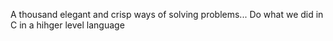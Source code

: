 A thousand elegant and crisp ways of solving problems... Do what we did in C
in a hihger level language